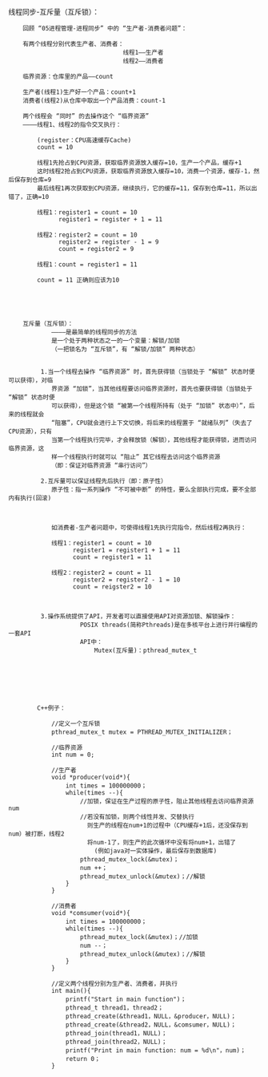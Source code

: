 线程同步-互斥量（互斥锁）：


		回顾 “05进程管理-进程同步” 中的 “生产者-消费者问题”：

		有两个线程分别代表生产者、消费者：
									线程1——生产者
									线程2——消费者

		临界资源：仓库里的产品——count

		生产者(线程1)生产好一个产品：count+1
		消费者(线程2)从仓库中取出一个产品消费：count-1

		两个线程会 “同时” 的去操作这个 “临界资源”
		————线程1、线程2的指令交叉执行：

			(register：CPU高速缓存Cache)
			count = 10

			线程1先抢占到CPU资源，获取临界资源放入缓存=10，生产一个产品，缓存+1
			这时线程2抢占到CPU资源，获取临界资源放入缓存=10，消费一个资源，缓存-1，然后保存到仓库=9
			最后线程1再次获取到CPU资源，继续执行，它的缓存=11，保存到仓库=11，所以出错了，正确=10

			线程1：register1 = count = 10
				  register1 = register + 1 = 11

			线程2：register2 = count = 10
				  register2 = register - 1 = 9
				  count = register2 = 9

			线程1：count = register1 = 11

			count = 11 正确则应该为10





		互斥量（互斥锁）：
				————是最简单的线程同步的方法
				是一个处于两种状态之一的一个变量：解锁/加锁
				（一把锁名为 “互斥锁”，有 “解锁/加锁” 两种状态）


			 1.当一个线程去操作 “临界资源” 时，首先获得锁（当锁处于 “解锁” 状态时便可以获得），对临
				界资源 “加锁”，当其他线程要访问临界资源时，首先也要获得锁（当锁处于 “解锁” 状态时便
				可以获得），但是这个锁 “被第一个线程所持有（处于 “加锁” 状态中）”，后来的线程就会 
				“阻塞”，CPU就会进行上下文切换，将后来的线程置于 “就绪队列”（失去了CPU资源），只有
				当第一个线程执行完毕，才会释放锁（解锁），其他线程才能获得锁，进而访问临界资源，这
				样一个线程执行时就可以 “阻止” 其它线程去访问这个临界资源
				（即：保证对临界资源 “串行访问”）

			 2.互斥量可以保证线程先后执行（即：原子性）
				原子性：指一系列操作 “不可被中断” 的特性，要么全部执行完成，要不全部内有执行(回滚)



				如消费者-生产者问题中，可使得线程1先执行完指令，然后线程2再执行：

				线程1：register1 = count = 10
					  register1 = register1 + 1 = 11
					  count = register1 = 11

				线程2：register2 = count = 11
					  register2 = register2 - 1 = 10
					  count = reigster2 = 10



			 3.操作系统提供了API，开发者可以直接使用API对资源加锁、解锁操作：
						POSIX threads(简称Pthreads)是在多核平台上进行并行编程的一套API
						API中：
							Mutex(互斥量)：pthread_mutex_t







			C++例子：

				//定义一个互斥锁
				pthread_mutex_t mutex = PTHREAD_MUTEX_INITIALIZER；

				//临界资源
				int num = 0;

				//生产者
				void *producer(void*){
					int times = 100000000；
					while(times --){
						//加锁，保证在生产过程的原子性，阻止其他线程去访问临界资源num
						//若没有加锁，则两个线性并发、交替执行
						  则生产的线程在num+1的过程中（CPU缓存+1后，还没保存到num）被打断，线程2
						  将num-1了，则生产的此次循环中没有将num+1，出错了
							(例如java对一实体操作，最后保存到数据库)
						pthread_mutex_lock(&mutex)；
						num ++；
						pthread_mutex_unlock(&mutex)；//解锁
					}
				}

				//消费者
				void *comsumer(void*){
					int times = 100000000；
					while(times --){
						pthread_mutex_lock(&mutex)；//加锁
						num --；
						pthread_mutex_unlock(&mutex)；//解锁
					}
				}

				//定义两个线程分别为生产者、消费者，并执行
				int main(){
					printf("Start in main function")；
					pthread_t thread1，thread2；
					pthread_create(&thread1，NULL，&producer，NULL)；
					pthread_create(&thread2，NULL，&comsumer，NULL)；
					pthread_join(thread1，NULL)；
					pthread_join(thread2，NULL)；
					printf("Print in main function: num = %d\n"，num)；
					return 0；
				}